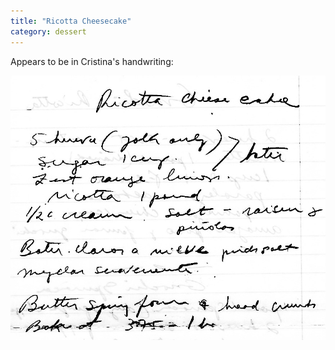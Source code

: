 ```yaml
---
title: "Ricotta Cheesecake"
category: dessert
---
```


Appears to be in Cristina's handwriting:

![](/images/recipe-cheesecake-ricotta.jpg)

